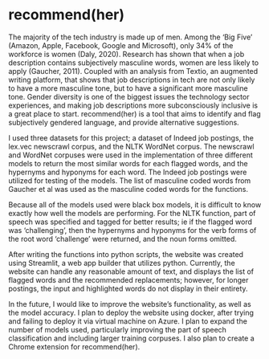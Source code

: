 # recommend(her)

The majority of the tech industry is made up of men. Among the ‘Big Five’ (Amazon, Apple, Facebook, Google and Microsoft), only 34% of the workforce is women (Daly, 2020). Research has shown that when a job description contains subjectively masculine words, women are less likely to apply (Gaucher, 2011). Coupled with an analysis from Textio, an augmented writing platform, that shows that job descriptions in tech are not only likely to have a more masculine tone, but to have a significant more masculine tone. Gender diversity is one of the biggest issues the technology sector experiences, and making job descriptions more subconsciously inclusive is a great place to start. recommend(her) is a tool that aims to identify and flag subjectively gendered language, and provide alternative suggestions.  

I used three datasets for this project; a dataset of Indeed job postings, the lex.vec newscrawl corpus, and the NLTK WordNet corpus. The newscrawl and WordNet corpuses were used in the implementation of three different models to return the most similar words for each flagged words, and the hypernyms and hyponyms for each word. The Indeed job postings were utilized for testing of the models. The list of masculine coded words from Gaucher et al was used as the masculine coded words for the functions.  

Because all of the models used were black box models, it is difficult to know exactly how well the models are performing. For the NLTK function, part of speech was specified and tagged for better results; ie if the flagged word was ‘challenging’, then the hypernyms and hyponyms for the verb forms of the root word ‘challenge’ were returned, and the noun forms omitted.   

After writing the functions into python scripts, the website was created using Streamlit, a web app builder that utilizes python. Currently, the website can handle any reasonable amount of text, and displays the list of flagged words and the recommended replacements; however, for longer postings, the input and highlighted words do not display in their entirety.   

In the future, I would like to improve the website’s functionality, as well as the model accuracy. I plan to deploy the website using docker, after trying and failing to deploy it via virtual machine on Azure. I plan to expand the number of models used, particularly improving the part of speech classification and including larger training corpuses. I also plan to create a Chrome extension for recommend(her). 
